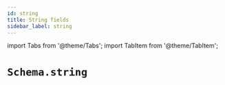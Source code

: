 ```yaml
---
id: string
title: String fields
sidebar_label: string
---
```


import Tabs from '@theme/Tabs';
import TabItem from '@theme/TabItem';

# `Schema.string`